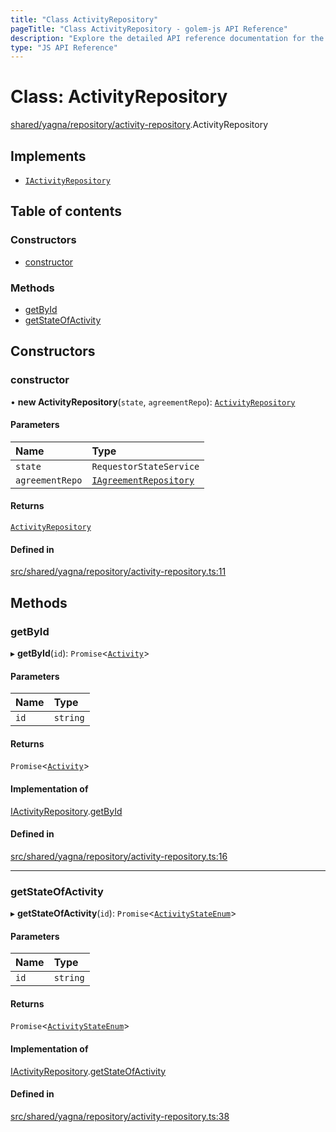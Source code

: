 ```yaml
---
title: "Class ActivityRepository"
pageTitle: "Class ActivityRepository - golem-js API Reference"
description: "Explore the detailed API reference documentation for the Class ActivityRepository within the golem-js SDK for the Golem Network."
type: "JS API Reference"
---
```

# Class: ActivityRepository

[shared/yagna/repository/activity-repository](../modules/shared_yagna_repository_activity_repository).ActivityRepository

## Implements

- [`IActivityRepository`](../interfaces/activity_activity.IActivityRepository)

## Table of contents

### Constructors

- [constructor](shared_yagna_repository_activity_repository.ActivityRepository#constructor)

### Methods

- [getById](shared_yagna_repository_activity_repository.ActivityRepository#getbyid)
- [getStateOfActivity](shared_yagna_repository_activity_repository.ActivityRepository#getstateofactivity)

## Constructors

### constructor

• **new ActivityRepository**(`state`, `agreementRepo`): [`ActivityRepository`](shared_yagna_repository_activity_repository.ActivityRepository)

#### Parameters

| Name | Type |
| :------ | :------ |
| `state` | `RequestorStateService` |
| `agreementRepo` | [`IAgreementRepository`](../interfaces/market_agreement_agreement.IAgreementRepository) |

#### Returns

[`ActivityRepository`](shared_yagna_repository_activity_repository.ActivityRepository)

#### Defined in

[src/shared/yagna/repository/activity-repository.ts:11](https://github.com/golemfactory/golem-js/blob/570126bc/src/shared/yagna/repository/activity-repository.ts#L11)

## Methods

### getById

▸ **getById**(`id`): `Promise`\<[`Activity`](activity_activity.Activity)\>

#### Parameters

| Name | Type |
| :------ | :------ |
| `id` | `string` |

#### Returns

`Promise`\<[`Activity`](activity_activity.Activity)\>

#### Implementation of

[IActivityRepository](../interfaces/activity_activity.IActivityRepository).[getById](../interfaces/activity_activity.IActivityRepository#getbyid)

#### Defined in

[src/shared/yagna/repository/activity-repository.ts:16](https://github.com/golemfactory/golem-js/blob/570126bc/src/shared/yagna/repository/activity-repository.ts#L16)

___

### getStateOfActivity

▸ **getStateOfActivity**(`id`): `Promise`\<[`ActivityStateEnum`](../enums/activity_activity.ActivityStateEnum)\>

#### Parameters

| Name | Type |
| :------ | :------ |
| `id` | `string` |

#### Returns

`Promise`\<[`ActivityStateEnum`](../enums/activity_activity.ActivityStateEnum)\>

#### Implementation of

[IActivityRepository](../interfaces/activity_activity.IActivityRepository).[getStateOfActivity](../interfaces/activity_activity.IActivityRepository#getstateofactivity)

#### Defined in

[src/shared/yagna/repository/activity-repository.ts:38](https://github.com/golemfactory/golem-js/blob/570126bc/src/shared/yagna/repository/activity-repository.ts#L38)
